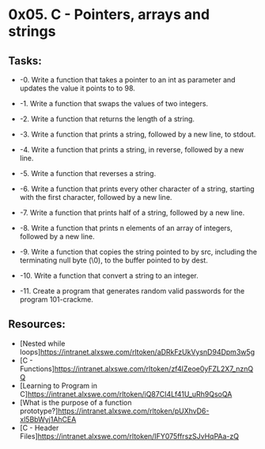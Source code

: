 # 0x05. C - Pointers, arrays and strings

## Tasks:
* -0. Write a function that takes a pointer to an int as parameter and updates
the value it points to to 98.

* -1. Write a function that swaps the values of two integers.

* -2. Write a function that returns the length of a string.

* -3. Write a function that prints a string, followed by a new line, to stdout.

* -4. Write a function that prints a string, in reverse, followed by a new line.

* -5. Write a function that reverses a string.

* -6. Write a function that prints every other character of a string, starting with the first character, followed by a new line.

* -7. Write a function that prints half of a string, followed by a new line.

* -8. Write a function that prints n elements of an array of integers, followed by a new line.

* -9. Write a function that copies the string pointed to by src, including the terminating
null byte (\0), to the buffer pointed to by dest.

* -10. Write a function that convert a string to an integer.

* -11. Create a program that generates random valid passwords for the program 101-crackme.

## Resources:
* [Nested while loops]https://intranet.alxswe.com/rltoken/aDRkFzUkVysnD94Dpm3w5g
* [C - Functions]https://intranet.alxswe.com/rltoken/zf4IZeoe0yFZL2X7_nznQQ
* [Learning to Program in C]https://intranet.alxswe.com/rltoken/iQ87CI4Lf41U_uRh9QsoQA
* [What is the purpose of a function prototype?]https://intranet.alxswe.com/rltoken/pUXhvD6-xl5BbWyj1AhCEA
* [C - Header Files]https://intranet.alxswe.com/rltoken/IFY075ffrszSJvHqPAa-zQ